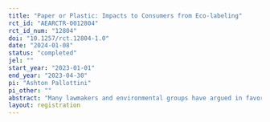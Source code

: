 ```yaml
---
title: "Paper or Plastic: Impacts to Consumers from Eco-labeling"
rct_id: "AEARCTR-0012804"
rct_id_num: "12804"
doi: "10.1257/rct.12804-1.0"
date: "2024-01-08"
status: "completed"
jel: ""
start_year: "2023-01-01"
end_year: "2023-04-30"
pi: "Ashton Pallottini"
pi_other: ""
abstract: "Many lawmakers and environmental groups have argued in favor of carbon labeling on goods. We analyze the impacts to consumers from carbon labeling single-use cups using two randomized experiments. We document that carbon labels increase consumer knowledge of carbon but decrease knowledge of 'wastefulness.' We observe significant changes to consumer behavior tied to carbon labels but not to labels of both carbon and waste. Our estimates suggest this is mainly driven by salience. Overall, results suggest that carbon labeling influences consumers through more than just providing carbon information, which suggests greater care may be necessary when implementing future labels."
layout: registration
---
```


